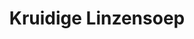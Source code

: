 ---
title: Kruidige Linzensoep
description: Verwarmende soep vol eiwitten en groenten
image: https://images.unsplash.com/photo-1510431198580-7727c9fa1e3a
categories: [Lunch, Diner, Vegetarisch, Meal-prep]
tijd: 40
portions: 6
ingredients:
  - 300g rode linzen
  - 2 uien
  - 3 wortelen
  - 2 stengels bleekselderij
  - 2 tenen knoflook
  - 2 el komijn
  - 1 el kurkuma
  - 1.5L groentebouillon
  - Verse koriander
instructions:
  - Fruit ui, knoflook en specerijen.
  - Voeg gesneden groenten toe en bak 5 min.
  - Voeg linzen en bouillon toe.
  - Kook 25 min tot linzen zacht zijn.
  - Garneer met verse koriander.
---